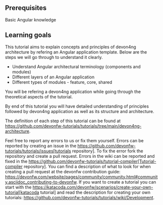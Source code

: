 ## Prerequisites

Basic Angular knowledge

## Learning goals

This tutorial aims to explain concepts and principles of devon4ng architecture by refering an Angular application template. Below are the steps we will go through to understand it clearly.

* Understand Angular architectural terminology (components and modules)
* Different layers of an Angular application
* Different types of modules - feature, core, shared

You will be refering a devon4ng application while going through the theoretical aspects of the tutorial.

By end of this tutorial you will have detailed understanding of principles followed by devon4ng application as well as its structure and architecture. 




The definition of each step of this tutorial can be found at https://github.com/devonfw-tutorials/tutorials/tree/main/devon4ng-architecture. 

Feel free to report any errors to us or fix them yourself. Errors can be reported by creating an issue in the https://github.com/devonfw-tutorials/tutorials/issues[tutorials repository]. To fix the error fork the repository and create a pull request. Errors in the wiki can be reported and fixed in the https://github.com/devonfw-tutorials/tutorial-compiler[Tutorial-compiler repository].
You can find a description of what to look for when creating a pull request at the devonfw contribution guide: https://devonfw.com/website/pages/community/community.html#community.asciidoc_contributing-to-devonfw. If you want to create a tutorial you can start with the https://katacoda.com/devonfw/scenarios/create-your-own-tutorial[katacoda tutorial] and read the description for creating your own tutorials: https://github.com/devonfw-tutorials/tutorials/wiki/Development.
